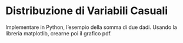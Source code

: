 # Distribuzione di Variabili Casuali

Implementare in Python, l’esempio della somma di due dadi. Usando la libreria matplotlib, crearne poi il grafico pdf.